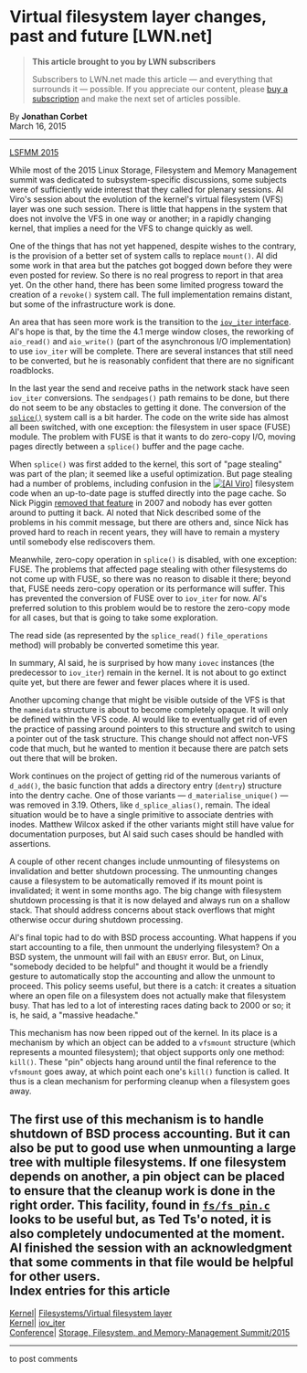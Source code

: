 # Virtual filesystem layer changes, past and future [LWN.net]

> **This article brought to you by LWN subscribers**
> 
> Subscribers to LWN.net made this article — and everything that surrounds it — possible. If you appreciate our content, please [buy a subscription](/Promo/nst-nag3/subscribe) and make the next set of articles possible. 

By **Jonathan Corbet**  
March 16, 2015 

* * *

[LSFMM 2015](/Articles/lsfmm2015)

While most of the 2015 Linux Storage, Filesystem and Memory Management summit was dedicated to subsystem-specific discussions, some subjects were of sufficiently wide interest that they called for plenary sessions. Al Viro's session about the evolution of the kernel's virtual filesystem (VFS) layer was one such session. There is little that happens in the system that does not involve the VFS in one way or another; in a rapidly changing kernel, that implies a need for the VFS to change quickly as well. 

One of the things that has not yet happened, despite wishes to the contrary, is the provision of a better set of system calls to replace `mount()`. Al did some work in that area but the patches got bogged down before they were even posted for review. So there is no real progress to report in that area yet. On the other hand, there has been some limited progress toward the creation of a `revoke()` system call. The full implementation remains distant, but some of the infrastructure work is done. 

An area that has seen more work is the transition to the [`iov_iter` interface](/Articles/625077/). Al's hope is that, by the time the 4.1 merge window closes, the reworking of `aio_read()` and `aio_write()` (part of the asynchronous I/O implementation) to use `iov_iter` will be complete. There are several instances that still need to be converted, but he is reasonably confident that there are no significant roadblocks. 

In the last year the send and receive paths in the network stack have seen `iov_iter` conversions. The `sendpages()` path remains to be done, but there do not seem to be any obstacles to getting it done. The conversion of the [`splice()`](/Articles/178199/) system call is a bit harder. The code on the write side has almost all been switched, with one exception: the filesystem in user space (FUSE) module. The problem with FUSE is that it wants to do zero-copy I/O, moving pages directly between a `splice()` buffer and the page cache. 

When `splice()` was first added to the kernel, this sort of "page stealing" was part of the plan; it seemed like a useful optimization. But page stealing had a number of problems, including confusion in the [![\[Al
Viro\]](https://static.lwn.net/images/conf/2015/lsfmm/AlViro-sm.jpg)](/Articles/636741/) filesystem code when an up-to-date page is stuffed directly into the page cache. So Nick Piggin [removed that feature](http://git.kernel.org/linus/485ddb4b9741bafb70b22e5c1f9b4f37dc3e85bd) in 2007 and nobody has ever gotten around to putting it back. Al noted that Nick described some of the problems in his commit message, but there are others and, since Nick has proved hard to reach in recent years, they will have to remain a mystery until somebody else rediscovers them. 

Meanwhile, zero-copy operation in `splice()` is disabled, with one exception: FUSE. The problems that affected page stealing with other filesystems do not come up with FUSE, so there was no reason to disable it there; beyond that, FUSE needs zero-copy operation or its performance will suffer. This has prevented the conversion of FUSE over to `iov_iter` for now. Al's preferred solution to this problem would be to restore the zero-copy mode for all cases, but that is going to take some exploration. 

The read side (as represented by the `splice_read()` `file_operations` method) will probably be converted sometime this year. 

In summary, Al said, he is surprised by how many `iovec` instances (the predecessor to `iov_iter`) remain in the kernel. It is not about to go extinct quite yet, but there are fewer and fewer places where it is used. 

Another upcoming change that might be visible outside of the VFS is that the `nameidata` structure is about to become completely opaque. It will only be defined within the VFS code. Al would like to eventually get rid of even the practice of passing around pointers to this structure and switch to using a pointer out of the task structure. This change should not affect non-VFS code that much, but he wanted to mention it because there are patch sets out there that will be broken. 

Work continues on the project of getting rid of the numerous variants of `d_add()`, the basic function that adds a directory entry (`dentry`) structure into the dentry cache. One of those variants — `d_materialise_unique()` — was removed in 3.19. Others, like `d_splice_alias()`, remain. The ideal situation would be to have a single primitive to associate dentries with inodes. Matthew Wilcox asked if the other variants might still have value for documentation purposes, but Al said such cases should be handled with assertions. 

A couple of other recent changes include unmounting of filesystems on invalidation and better shutdown processing. The unmounting changes cause a filesystem to be automatically removed if its mount point is invalidated; it went in some months ago. The big change with filesystem shutdown processing is that it is now delayed and always run on a shallow stack. That should address concerns about stack overflows that might otherwise occur during shutdown processing. 

Al's final topic had to do with BSD process accounting. What happens if you start accounting to a file, then unmount the underlying filesystem? On a BSD system, the unmount will fail with an `EBUSY` error. But, on Linux, "somebody decided to be helpful" and thought it would be a friendly gesture to automatically stop the accounting and allow the unmount to proceed. This policy seems useful, but there is a catch: it creates a situation where an open file on a filesystem does not actually make that filesystem busy. That has led to a lot of interesting races dating back to 2000 or so; it is, he said, a "massive headache." 

This mechanism has now been ripped out of the kernel. In its place is a mechanism by which an object can be added to a `vfsmount` structure (which represents a mounted filesystem); that object supports only one method: `kill()`. These "pin" objects hang around until the final reference to the `vfsmount` goes away, at which point each one's `kill()` function is called. It thus is a clean mechanism for performing cleanup when a filesystem goes away. 

The first use of this mechanism is to handle shutdown of BSD process accounting. But it can also be put to good use when unmounting a large tree with multiple filesystems. If one filesystem depends on another, a pin object can be placed to ensure that the cleanup work is done in the right order. This facility, found in [`fs/fs_pin.c`](/Articles/636740/) looks to be useful but, as Ted Ts'o noted, it is also completely undocumented at the moment. Al finished the session with an acknowledgment that some comments in that file would be helpful for other users.  
Index entries for this article  
---  
[Kernel](/Kernel/Index)| [Filesystems/Virtual filesystem layer](/Kernel/Index#Filesystems-Virtual_filesystem_layer)  
[Kernel](/Kernel/Index)| [iov_iter](/Kernel/Index#iov_iter)  
[Conference](/Archives/ConferenceIndex/)| [Storage, Filesystem, and Memory-Management Summit/2015](/Archives/ConferenceIndex/#Storage_Filesystem_and_Memory-Management_Summit-2015)  
  


* * *

to post comments 
